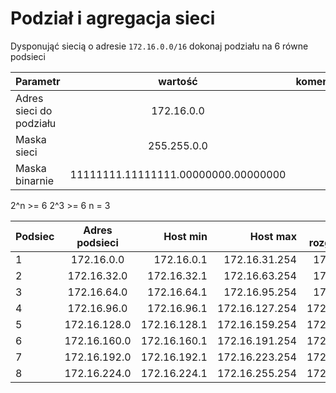 # Podział i agregacja sieci

Dysponująć siecią o adresie ``172.16.0.0/16`` dokonaj podziału na 6 równe podsieci

| Parametr | wartość | komentarz(opcionalny) |
| ------------- |:-------------:| -----:|
| Adres sieci do podziału | 172.16.0.0 | | 
| Maska sieci  | 255.255.0.0 | |
| Maska binarnie  | 11111111.11111111.00000000.00000000 | |


2^n >= 6
2^3 >= 6
n = 3

| Podsiec   | Adres podsieci | Host min     | Host max      | Adres rozgłoszeniowy |
| -------------     |:-------------: | -----:       | -----:        | -----:    |
| 1         | 172.16.0.0 | 172.16.0.1      | 172.16.31.254 |  172.16.31.255 |
| 2         | 172.16.32.0 | 172.16.32.1      | 172.16.63.254 | 172.16.63.255 |
| 3         | 172.16.64.0| 172.16.64.1 | 172.16.95.254 | 172.16.95.255 |
| 4         |172.16.96.0| 172.16.96.1 | 172.16.127.254 | 172.16.127.255 |
| 5         | 172.16.128.0| 172.16.128.1 | 172.16.159.254 | 172.16.159.255 |
| 6         | 172.16.160.0| 172.16.160.1 | 172.16.191.254 | 172.16.191.255 |
| 7         | 172.16.192.0 | 172.16.192.1 | 172.16.223.254 | 172.16.223.255|
| 8         | 172.16.224.0 | 172.16.224.1 | 172.16.255.254 | 172.16.255.255|
